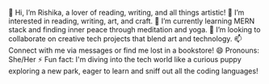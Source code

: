  👋 Hi, I’m Rishika, a lover of reading, writing, and all things artistic!
 👀 I’m interested in reading, writing, art, and craft.
 🌱 I’m currently learning MERN stack and finding inner peace through meditation and yoga.
 💞️ I’m looking to collaborate on creative tech projects that blend art and technology.
 📫 Connect with me via messages or find me lost in a bookstore!
 😄 Pronouns: She/Her
 ⚡ Fun fact: I'm diving into the tech world like a curious puppy exploring a new park, eager to learn and sniff out all the coding languages!
<!---
Rishikasharma11/Rishikasharma11 is a ✨ special ✨ repository because its `README.md` (this file) appears on your GitHub profile.
You can click the Preview link to take a look at your changes.
--->
